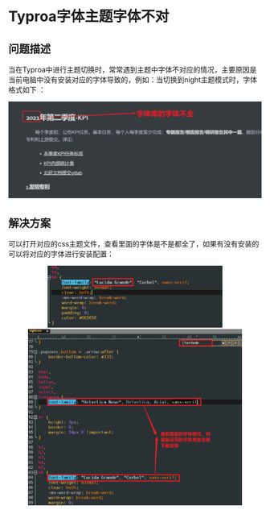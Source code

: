 # Typroa字体主题字体不对  

## 问题描述  

当在Typroa中进行主题切换时，常常遇到主题中字体不对应的情况，主要原因是当前电脑中没有安装对应的字体导致的，例如：当切换到night主题模式时，字体格式如下 ：

<div align=center><img src="./img/60-1.png" alt="60-1" style="zoom: 50%;" /> </div>  

## 解决方案  

可以打开对应的css主题文件，查看里面的字体是不是都全了，如果有没有安装的可以将对应的字体进行安装配置：

<div align=center><img src="./img/60-2.png" alt="60-2" style="zoom: 50%;" /> </div>   

<div align=center><img src="./img/60-3.png" alt="60-3" style="zoom: 50%;" /> </div>   